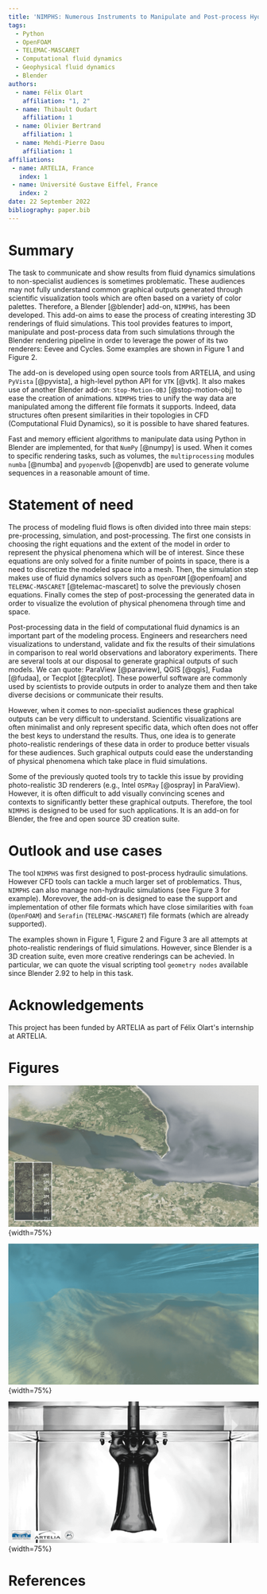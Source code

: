 ```yaml
---
title: 'NIMPHS: Numerous Instruments to Manipulate and Post-process Hydraulic Simulations'
tags:
  - Python
  - OpenFOAM
  - TELEMAC-MASCARET
  - Computational fluid dynamics
  - Geophysical fluid dynamics
  - Blender
authors:
  - name: Félix Olart
    affiliation: "1, 2"
  - name: Thibault Oudart
    affiliation: 1
  - name: Olivier Bertrand
    affiliation: 1
  - name: Mehdi-Pierre Daou
    affiliation: 1
affiliations:
 - name: ARTELIA, France
   index: 1
 - name: Université Gustave Eiffel, France
   index: 2
date: 22 September 2022
bibliography: paper.bib
---
```


# Summary

The task to communicate and show results from fluid dynamics simulations to non-specialist audiences is sometimes
problematic. These audiences may not fully understand common graphical outputs generated through scientific
visualization tools which are often based on a variety of color palettes. Therefore, a Blender [@blender] add-on,
`NIMPHS`, has been developed. This add-on aims to ease the process of creating interesting 3D renderings of fluid
simulations. This tool provides features to import, manipulate and post-process data from such simulations through
the Blender rendering pipeline in order to leverage the power of its two renderers: Eevee and Cycles. Some examples are
shown in Figure 1 and Figure 2.

The add-on is developed using open source tools from ARTELIA, and using `PyVista` [@pyvista], a high-level python API for
`VTK` [@vtk]. It also makes use of another Blender add-on: `Stop-Motion-OBJ` [@stop-motion-obj] to ease the creation
of animations. `NIMPHS` tries to unify the way data are manipulated among the different file formats it supports.
Indeed, data structures often present similarities in their topologies in CFD (Computational Fluid Dynamics), so it is
possible to have shared features.

Fast and memory efficient algorithms to manipulate data using Python in Blender are implemented, for that `NumPy`
[@numpy] is used. When it comes to specific rendering tasks, such as volumes, the
`multiprocessing` modules `numba` [@numba] and `pyopenvdb` [@openvdb] are used to generate volume sequences in a
reasonable amount of time.

# Statement of need

The process of modeling fluid flows is often divided into three main steps: pre-processing, simulation, and
post-processing. The first one consists in choosing the right equations and the extent of the model in order
to represent the physical phenomena which will be of interest. Since these equations are only solved for a finite
number of points in space, there is a need to discretize the modeled space into a mesh. Then, the simulation step makes
use of fluid dynamics solvers such as `OpenFOAM` [@openfoam] and `TELEMAC-MASCARET` [@telemac-mascaret] to solve the
previously chosen equations. Finally comes the step of post-processing the generated data in order to visualize the
evolution of physical phenomena through time and space.

Post-processing data in the field of computational fluid dynamics is an important part of the modeling process.
Engineers and researchers need visualizations to understand, validate and fix the results of their simulations in
comparison to real world observations and laboratory experiments. There are several tools at our disposal to generate
graphical outputs of such models. We can quote: ParaView [@paraview], QGIS [@qgis], Fudaa [@fudaa], or Tecplot
[@tecplot]. These powerful software are commonly used by scientists to provide outputs in order to analyze them and
then take diverse decisions or communicate their results.

However, when it comes to non-specialist audiences these graphical outputs can be very difficult to understand.
Scientific visualizations are often minimalist and only represent specific data, which often does not offer the best
keys to understand the results. Thus, one idea is to generate photo-realistic renderings of these data in order to
produce better visuals for these audiences. Such graphical outputs could ease the understanding of physical phenomena
which take place in fluid simulations.

Some of the previously quoted tools try to tackle this issue by providing photo-realistic 3D renderers (e.g., Intel
`OSPRay` [@ospray] in ParaView). However, it is often difficult to add visually convincing scenes and contexts to
significantly better these graphical outputs. Therefore, the tool `NIMPHS` is designed to be used for such
applications. It is an add-on for Blender, the free and open source 3D creation suite.

# Outlook and use cases

The tool `NIMPHS` was first designed to post-process hydraulic simulations. However CFD tools can tackle a much larger
set of problematics. Thus, `NIMPHS` can also manage non-hydraulic simulations (see Figure 3 for example). Morevover,
the add-on is designed to ease the support and implementation of other file formats which have close similarities with
`foam` (`OpenFOAM`) and `Serafin` (`TELEMAC-MASCARET`) file formats (which are already supported).

The examples shown in Figure 1, Figure 2 and Figure 3 are all attempts at photo-realistic renderings of fluid
simulations. However, since Blender is a 3D creation suite, even more creative renderings can be achevied. In
particular, we can quote the visual scripting tool `geometry nodes` available since Blender 2.92 to help in this task.

# Acknowledgements

This project has been funded by ARTELIA as part of Félix Olart's internship at ARTELIA.

# Figures

![The visualized model is the Gironde estuary, France. Simulation made with TELEMAC-2D by ARTELIA and post-processed using NIMPHS in Blender.](figure_a.png){width=75%}


![Model made by ARTELIA, simulated using TELEMAC-3D and post-processed with NIMPHS. This is a visualization of how sediments disperse after a dumping operation.](figure_b.png){width=75%}


![A cylindrical liquid jet glycerol surrounded by silicone oil plunges into a bath of glycerol. Simulation made with OpenFOAM by ARTELIA and LEGI (Laboratoire des Ecoulements Géophysiques et Industriels). Rendered in Blender using NIMPHS.](figure_c.png){width=75%}

# References
